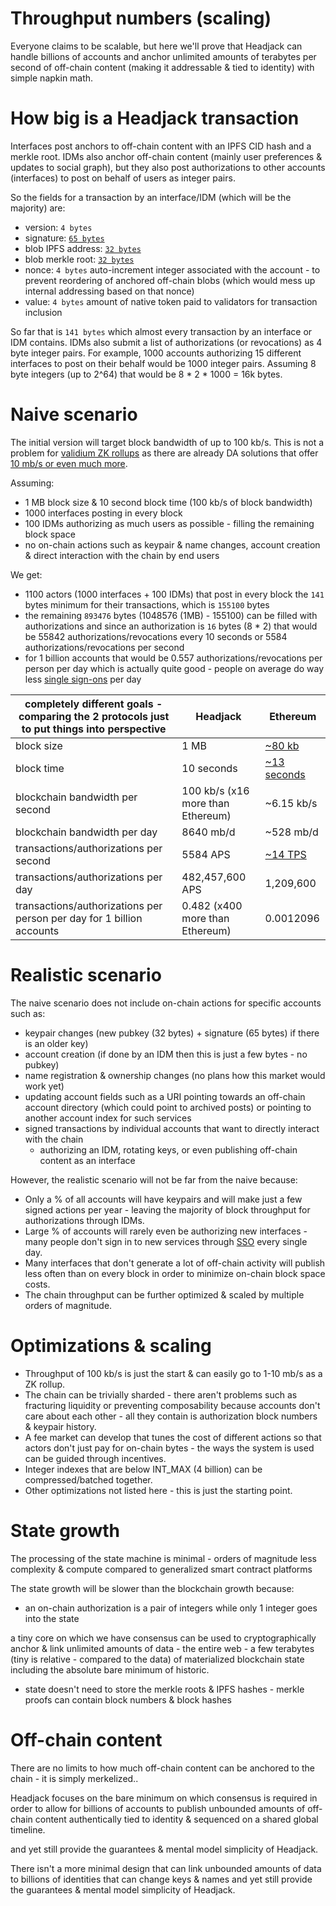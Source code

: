 # Throughput numbers (scaling)

Everyone claims to be scalable, but here we'll prove that Headjack can handle billions of accounts and anchor unlimited amounts of terabytes per second of off-chain content (making it addressable & tied to identity) with simple napkin math.

# How big is a Headjack transaction

<!-- Pubkeys are extracted from signatures and the blockchain maps them to account indexes. -->

Interfaces post anchors to off-chain content with an IPFS CID hash and a merkle root. IDMs also anchor off-chain content (mainly user preferences & updates to social graph), but they also post authorizations to other accounts (interfaces) to post on behalf of users as integer pairs.

So the fields for a transaction by an interface/IDM (which will be the majority) are:
- version: `4 bytes`
- signature: [`65 bytes`](https://ethvigil.com/docs/eth_sign_example_code/#recovering-the-message-signer-in-the-smart-contract)
- blob IPFS address: [`32 bytes`](https://proto.school/anatomy-of-a-cid/01)
- blob merkle root: [`32 bytes`](https://www.mycryptopedia.com/merkle-tree-merkle-root-explained/)
- nonce: `4 bytes` auto-increment integer associated with the account - to prevent reordering of anchored off-chain blobs (which would mess up internal addressing based on that nonce)
- value: `4 bytes` amount of native token paid to validators for transaction inclusion

So far that is `141 bytes` which almost every transaction by an interface or IDM contains. IDMs also submit a list of authorizations (or revocations) as 4 byte integer pairs. For example, 1000 accounts authorizing 15 different interfaces to post on their behalf would be 1000 integer pairs. Assuming 8 byte integers (up to 2^64) that would be 8 * 2 * 1000 = 16k bytes.

# Naive scenario

The initial version will target block bandwidth of up to 100 kb/s. This is not a problem for [validium ZK rollups](https://twitter.com/eshita/status/1546911451125649408) as there are already DA solutions that offer [10 mb/s or even much more](https://twitter.com/apolynya/status/1517137629334056960).

Assuming:
- 1 MB block size & 10 second block time (100 kb/s of block bandwidth)
- 1000 interfaces posting in every block
- 100 IDMs authorizing as much users as possible - filling the remaining block space
- no on-chain actions such as keypair & name changes, account creation & direct interaction with the chain by end users

We get:
- 1100 actors (1000 interfaces + 100 IDMs) that post in every block the `141` bytes minimum for their transactions, which is `155100` bytes
- the remaining `893476` bytes (1048576 (1MB) - 155100) can be filled with authorizations and since an authorization is `16` bytes (8 * 2) that would be 55842 authorizations/revocations every 10 seconds or 5584 authorizations/revocations per second
- for 1 billion accounts that would be 0.557 authorizations/revocations per person per day which is actually quite good - people on average do way less [single sign-ons](https://en.wikipedia.org/wiki/Single_sign-on) per day

|completely different goals - comparing the 2 protocols just to put things into perspective                                                                       | Headjack                            | Ethereum                                                                      |
|-----------------------------------------------------------------------|-------------------------------------|-------------------------------------------------------------------------------|
| block size                                                            | 1 MB                                | [ ~80 kb ]( https://etherscan.io/chart/blocksize )                            |
| block time                                                            | 10 seconds                          | [ ~13 seconds ]( https://ycharts.com/indicators/ethereum_average_block_time ) |
| blockchain bandwidth per second                                                  | 100 kb/s (x16 more than Ethereum)   | ~6.15 kb/s                                                                    |
| blockchain bandwidth per day                                                     | 8640 mb/d                           | ~528 mb/d                                                                     |
| transactions/authorizations per second                                | 5584 APS                               | [ ~14 TPS ]( https://blockchair.com/ethereum/charts/transactions-per-second ) |
| transactions/authorizations per day                                   | 482,457,600 APS                          | 1,209,600                                                                       |
| transactions/authorizations per person per day for 1 billion accounts | 0.482 (x400 more than Ethereum) | 0.0012096                                                                     |

<!-- Ethereum
- transactions per block: ~180
- single transaction size: 300-700 bytes -->

# Realistic scenario

The naive scenario does not include on-chain actions for specific accounts such as:
- keypair changes (new pubkey (32 bytes) + signature (65 bytes) if there is an older key)
- account creation (if done by an IDM then this is just a few bytes - no pubkey)
- name registration & ownership changes (no plans how this market would work yet)
- updating account fields such as a URI pointing towards an off-chain account directory (which could point to archived posts) or pointing to another account index for such services
- signed transactions by individual accounts that want to directly interact with the chain
    - authorizing an IDM, rotating keys, or even publishing off-chain content as an interface

However, the realistic scenario will not be far from the naive because:
- Only a % of all accounts will have keypairs and will make just a few signed actions per year - leaving the majority of block throughput for authorizations through IDMs.
- Large % of accounts will rarely even be authorizing new interfaces - many people don't sign in to new services through [SSO](https://en.wikipedia.org/wiki/Single_sign-on) every single day.
- Many interfaces that don't generate a lot of off-chain activity will publish less often than on every block in order to minimize on-chain block space costs.
- The chain throughput can be further optimized & scaled by multiple orders of magnitude.

# Optimizations & scaling

- Throughput of 100 kb/s is just the start & can easily go to 1-10 mb/s as a ZK rollup.
- The chain can be trivially sharded - there aren't problems such as fracturing liquidity or preventing composability because accounts don't care about each other - all they contain is authorization block numbers & keypair history.
- A fee market can develop that tunes the cost of different actions so that actors don't just pay for on-chain bytes - the ways the system is used can be guided through incentives.
- Integer indexes that are below INT_MAX (4 billion) can be compressed/batched together.
- Other optimizations not listed here - this is just the starting point.

# State growth

The processing of the state machine is minimal - orders of magnitude less complexity & compute compared to generalized smart contract platforms

The state growth will be slower than the blockchain growth because:

- an on-chain authorization is a pair of integers while only 1 integer goes into the state


a tiny core on which we have consensus can be used to cryptographically anchor & link unlimited amounts of data - the entire web - a few terabytes (tiny is relative - compared to the data) of materialized blockchain state including the absolute bare minimum of historic.

- state doesn't need to store the merkle roots & IPFS hashes - merkle proofs can contain block numbers & block hashes


# Off-chain content

There are no limits to how much off-chain content can be anchored to the chain - it is simply merkelized..

Headjack focuses on the bare minimum on which consensus is required in order to allow for billions of accounts to publish unbounded amounts of off-chain content authentically tied to identity & sequenced on a shared global timeline.


and yet still provide the guarantees & mental model simplicity of Headjack.


There isn't a more minimal design that can link unbounded amounts of data to billions of identities that can change keys & names and yet still provide the guarantees & mental model simplicity of Headjack.

